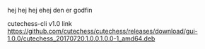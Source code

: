 hej hej hej ehej
den er godfin

cutechess-cli v1.0 link https://github.com/cutechess/cutechess/releases/download/gui-1.0.0/cutechess_20170720.1.0.0.1.0.0-1_amd64.deb
